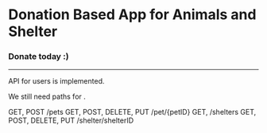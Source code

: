 # Donation Based App for Animals and Shelter


### Donate today :)
---
API for users is implemented.

We still need paths for .


GET, POST /pets
GET, POST, DELETE, PUT /pet/{petID}
GET, /shelters
GET, POST, DELETE, PUT /shelter/shelterID
